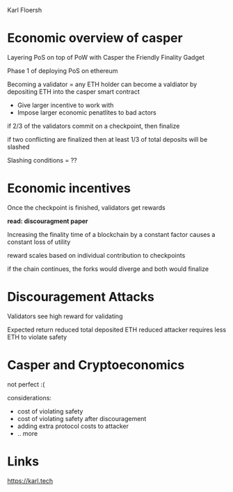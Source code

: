 Karl Floersh

Economic overview of casper
==========================

Layering PoS on top of PoW with Casper the Friendly Finality Gadget

Phase 1 of deploying PoS on ethereum

Becoming a validator = any ETH holder can become a valdiator by depositing ETH into the casper smart contract

- Give larger incentive to work with
- Impose larger economic penatlites to bad actors

if 2/3 of the validators commit on a checkpoint, then finalize

if two conflicting are finalized then at least 1/3 of total deposits will be slashed

Slashing conditions = ??

Economic incentives
==============

Once the checkpoint is finished, validators get rewards

__read: discouragment paper__

Increasing the finality time of a blockchain by a constant factor causes a constant loss of utility

reward scales based on individual contribution to checkpoints

if the chain continues, the forks would diverge and both would finalize

Discouragement Attacks
====================

Validators see high reward for validating

Expected return reduced
total deposited ETH reduced
attacker requires less ETH to violate safety

Casper and Cryptoeconomics
=======================

not perfect :(

considerations:

- cost of violating safety
- cost of violating safety after discouragement
- adding extra protocol costs to attacker
- .. more

Links
====

https://karl.tech
